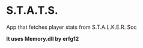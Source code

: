 # S.T.A.T.S.
App that fetches player stats from S.T.A.L.K.E.R. Soc 

**It uses Memory.dll by erfg12**
